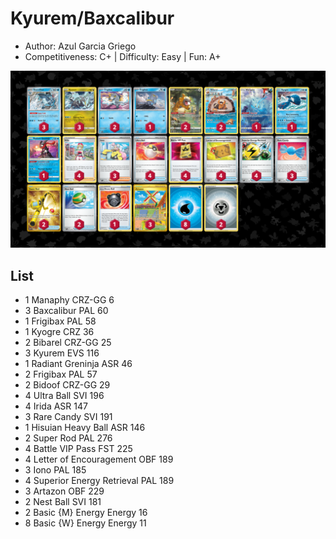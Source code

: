 # Kyurem/Baxcalibur

- Author: Azul Garcia Griego
- Competitiveness: C+ | Difficulty: Easy | Fun: A+

![decklist](../../!Images/Standard/7BST-MEW/Kyurem-Baxcalibur.png)

## List
* 1 Manaphy CRZ-GG 6
* 3 Baxcalibur PAL 60
* 1 Frigibax PAL 58
* 1 Kyogre CRZ 36
* 2 Bibarel CRZ-GG 25
* 3 Kyurem EVS 116
* 1 Radiant Greninja ASR 46
* 2 Frigibax PAL 57
* 2 Bidoof CRZ-GG 29
* 4 Ultra Ball SVI 196
* 4 Irida ASR 147
* 3 Rare Candy SVI 191
* 1 Hisuian Heavy Ball ASR 146
* 2 Super Rod PAL 276
* 4 Battle VIP Pass FST 225
* 4 Letter of Encouragement OBF 189
* 3 Iono PAL 185
* 4 Superior Energy Retrieval PAL 189
* 3 Artazon OBF 229
* 2 Nest Ball SVI 181
* 2 Basic {M} Energy Energy 16
* 8 Basic {W} Energy Energy 11
